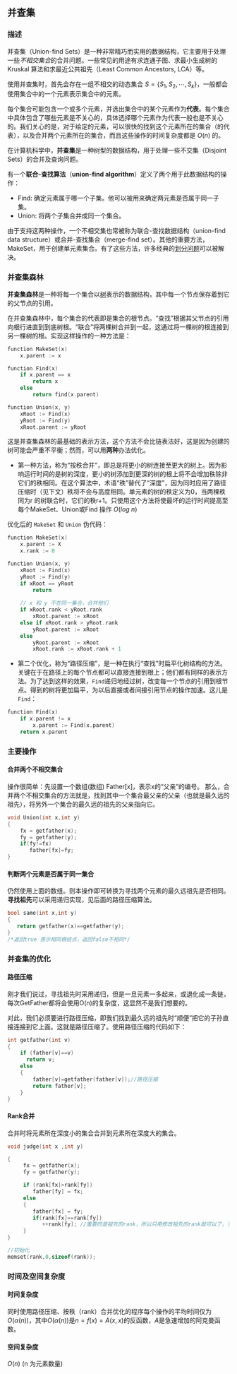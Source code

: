## 并查集

### 描述

并查集（Union-find Sets）是一种非常精巧而实用的数据结构，它主要用于处理一些*不相交集合*的合并问题。一些常见的用途有求连通子图、求最小生成树的 Kruskal 算法和求最近公共祖先（Least Common Ancestors, LCA）等。

使用并查集时，首先会存在一组不相交的动态集合 $S = \left\{ {{S_1},{S_2}, \cdots ,{S_k}} \right\}$，一般都会使用集合中的一个元素表示集合中的元素。

每个集合可能包含一个或多个元素，并选出集合中的某个元素作为**代表**。每个集合中具体包含了哪些元素是不关心的，具体选择哪个元素作为代表一般也是不关心的。我们关心的是，对于给定的元素，可以很快的找到这个元素所在的集合（的代表），以及合并两个元素所在的集合，而且这些操作的时间复杂度都是 $O(n)$ 的。

在计算机科学中，**并查集**是一种树型的数据结构，用于处理一些不交集（Disjoint Sets）的合并及查询问题。

有一个**联合-查找算法**（**union-find algorithm**）定义了两个用于此数据结构的操作：

- Find: 确定元素属于哪一个子集。他可以被用来确定两元素是否属于同一子集。
- Union: 将两个子集合并成同一个集合。

由于支持这两种操作，一个不相交集也常被称为联合-查找数据结构（union-find data structure）或合并-查找集合（merge-find set）。其他的重要方法，MakeSet，用于创建单元素集合。有了这些方法，许多经典的[划分问题](https://zh.wikipedia.org/w/index.php?title=%E5%88%92%E5%88%86%E9%97%AE%E9%A2%98&action=edit&redlink=1)可以被解决。

### 并查集森林

**并查集森林**是一种将每一个集合以[树](https://zh.wikipedia.org/wiki/%E6%A0%91_(%E6%95%B0%E6%8D%AE%E7%BB%93%E6%9E%84))表示的数据结构，其中每一个节点保存着到它的父节点的引用。

在并查集森林中，每个集合的代表即是集合的根节点。“查找”根据其父节点的引用向根行进直到到底树根。“联合”将两棵树合并到一起，这通过将一棵树的根连接到另一棵树的根。实现这样操作的一种方法是：

```c++
function MakeSet(x)
    x.parent := x
```

``` c++
function Find(x)
    if x.parent == x
    	return x
    else
    	return find(x.parent)
```

``` c++
function Union(x, y)
    xRoot := Find(x)
    yRoot := Find(y)
    xRoot.parent := yRoot
```

这是并查集森林的最基础的表示方法，这个方法不会比链表法好，这是因为创建的树可能会严重不平衡；然而，可以用**两种**办法优化。

- 第一种方法，称为“按秩合并”，即总是将更小的树连接至更大的树上。因为影响运行时间的是树的深度，更小的树添加到更深的树的根上将不会增加秩除非它们的秩相同。在这个算法中，术语“秩”替代了“深度”，因为同时应用了路径压缩时（见下文）秩将不会与高度相同。单元素的树的秩定义为0，当两棵秩同为r 的树联合时，它们的秩r+1。只使用这个方法将使最坏的运行时间提高至每个MakeSet、Union或Find 操作 $O(log \ n)$

优化后的 `MakeSet` 和 `Union`  伪代码：

``` c++
function MakeSet(x)
    x.parent := X
    x.rank := 0
```

``` c++
function Union(x, y)
    xRoot := Find(x)
    yRoot := Find(y)
    if xRoot == yRoot
    	return
    
    // x 和 y 不在同一集合，合并他们
    if xRoot.rank < yRoot.rank
    	xRoot.parent := xRoot
    else if xRoot.rank > yRoot.rank
    	yRoot.parent := xRoot
    else
    	yRoot.parent := xRoot
    	xRoot.rank := xRoot.rank + 1
```

- 第二个优化，称为“路径压缩”，是一种在执行“查找”时扁平化树结构的方法。关键在于在路径上的每个节点都可以直接连接到根上；他们都有同样的表示方法。为了达到这样的效果，`Find`递归地经过树，改变每一个节点的引用到根节点。得到的树将更加扁平，为以后直接或者间接引用节点的操作加速。这儿是`Find`：

``` c++
function Find(x)
    if x.parent != x
    	x.parent := Find(x.parent)
    return x.parent
```

### 主要操作

#### 合并两个不相交集合

操作很简单：先设置一个数组(数组) Father[x]，表示x的“父亲”的编号。 那么，合并两个不相交集合的方法就是，找到其中一个集合最父亲的父亲（也就是最久远的祖先），将另外一个集合的最久远的祖先的父亲指向它。

``` c++
void Union(int x,int y)
{
    fx = getfather(x);
    fy = getfather(y);
    if(fy!=fx)
       father[fx]=fy;
}
```

#### 判断两个元素是否属于同一集合

仍然使用上面的数组。则本操作即可转换为寻找两个元素的最久远祖先是否相同。**寻找祖先**可以采用递归实现，见后面的路径压缩算法。

``` c++
bool same(int x,int y)
{
   return getfather(x)==getfather(y);
}
/*返回true 表示相同根结点，返回false不相同*/
```

###  并查集的优化

#### 路径压缩

刚才我们说过，寻找祖先时采用递归，但是一旦元素一多起来，或退化成一条链，每次GetFather都将会使用O(n)的复杂度，这显然不是我们想要的。

对此，我们必须要进行路径压缩，即我们找到最久远的祖先时“顺便”把它的子孙直接连接到它上面。这就是路径压缩了。使用路径压缩的代码如下：

``` c++
int getfather(int v)
{
    if (father[v]==v)
      return v;
    else
    {
        father[v]=getfather(father[v]);//路径压缩
        return father[v];
    }
}
```

#### Rank合并

合并时将元素所在深度小的集合合并到元素所在深度大的集合。

``` c++
void judge(int x ,int y)

{
     fx = getfather(x);
     fy = getfather(y);

     if (rank[fx]>rank[fy])
        father[fy] = fx;
     else
     {
        father[fx] = fy;
        if(rank[fx]==rank[fy])
           ++rank[fy]; //重要的是祖先的rank，所以只用修改祖先的rank就可以了，子节点的rank不用管
     }
}

//初始化
memset(rank,0,sizeof(rank));
```

### 时间及空间复杂度

#### 时间复杂度

同时使用路径压缩、按秩（rank）合并优化的程序每个操作的平均时间仅为 $O(\alpha(n))$，其中$O(\alpha(n))$是$n=f(x)=A(x,x)$的反函数，$A$是急速增加的阿克曼函数。

#### 空间复杂度

$O(n)$ (n 为元素数量)